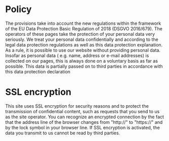 # Policy
The provisions take into account the new regulations within the framework of the EU Data Protection Basic Regulation of
2018 (DSGVO 2016/679). The operators of these pages take the protection of your personal data very seriously. We treat
your personal data confidentially and according to the legal data protection regulations as well as this data protection
explanation. As a rule, it is possible to use our website without providing personal data. Insofar as personal data (
e.g. name, address or e-mail addresses) is collected on our pages, this is always done on a voluntary basis as far as
possible. This data is partially passed on to third parties in accordance with this data protection declaration

# SSL encryption
This site uses SSL encryption for security reasons and to protect the transmission of confidential content, such as
requests that you send to us as the site operator. You can recognize an encrypted connection by the fact that the
address line of the browser changes from "http://" to "https://" and by the lock symbol in your browser line. If SSL
encryption is activated, the data you transmit to us cannot be read by third parties.
